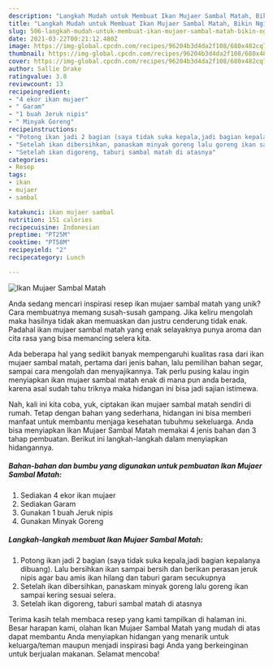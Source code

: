 ```yaml
---
description: "Langkah Mudah untuk Membuat Ikan Mujaer Sambal Matah, Bikin Ngiler"
title: "Langkah Mudah untuk Membuat Ikan Mujaer Sambal Matah, Bikin Ngiler"
slug: 506-langkah-mudah-untuk-membuat-ikan-mujaer-sambal-matah-bikin-ngiler
date: 2021-03-22T00:21:12.480Z
image: https://img-global.cpcdn.com/recipes/96204b3d4da2f108/680x482cq70/ikan-mujaer-sambal-matah-foto-resep-utama.jpg
thumbnail: https://img-global.cpcdn.com/recipes/96204b3d4da2f108/680x482cq70/ikan-mujaer-sambal-matah-foto-resep-utama.jpg
cover: https://img-global.cpcdn.com/recipes/96204b3d4da2f108/680x482cq70/ikan-mujaer-sambal-matah-foto-resep-utama.jpg
author: Sallie Drake
ratingvalue: 3.8
reviewcount: 13
recipeingredient:
- "4 ekor ikan mujaer"
- " Garam"
- "1 buah Jeruk nipis"
- " Minyak Goreng"
recipeinstructions:
- "Potong ikan jadi 2 bagian (saya tidak suka kepala,jadi bagian kepalanya dibuang). Lalu bersihkan ikan sampai bersih dan berikan perasan jeruk nipis agar bau amis ikan hilang dan taburi garam secukupnya"
- "Setelah ikan dibersihkan, panaskam minyak goreng lalu goreng ikan sampai kering sesuai selera."
- "Setelah ikan digoreng, taburi sambal matah di atasnya"
categories:
- Resep
tags:
- ikan
- mujaer
- sambal

katakunci: ikan mujaer sambal 
nutrition: 151 calories
recipecuisine: Indonesian
preptime: "PT25M"
cooktime: "PT58M"
recipeyield: "2"
recipecategory: Lunch

---
```



![Ikan Mujaer Sambal Matah](https://img-global.cpcdn.com/recipes/96204b3d4da2f108/680x482cq70/ikan-mujaer-sambal-matah-foto-resep-utama.jpg)

Anda sedang mencari inspirasi resep ikan mujaer sambal matah yang unik? Cara membuatnya memang susah-susah gampang. Jika keliru mengolah maka hasilnya tidak akan memuaskan dan justru cenderung tidak enak. Padahal ikan mujaer sambal matah yang enak selayaknya punya aroma dan cita rasa yang bisa memancing selera kita.

Ada beberapa hal yang sedikit banyak mempengaruhi kualitas rasa dari ikan mujaer sambal matah, pertama dari jenis bahan, lalu pemilihan bahan segar, sampai cara mengolah dan menyajikannya. Tak perlu pusing kalau ingin menyiapkan ikan mujaer sambal matah enak di mana pun anda berada, karena asal sudah tahu triknya maka hidangan ini bisa jadi sajian istimewa.




Nah, kali ini kita coba, yuk, ciptakan ikan mujaer sambal matah sendiri di rumah. Tetap dengan bahan yang sederhana, hidangan ini bisa memberi manfaat untuk membantu menjaga kesehatan tubuhmu sekeluarga. Anda bisa menyiapkan Ikan Mujaer Sambal Matah memakai 4 jenis bahan dan 3 tahap pembuatan. Berikut ini langkah-langkah dalam menyiapkan hidangannya.

<!--inarticleads1-->

##### Bahan-bahan dan bumbu yang digunakan untuk pembuatan Ikan Mujaer Sambal Matah:

1. Sediakan 4 ekor ikan mujaer
1. Sediakan  Garam
1. Gunakan 1 buah Jeruk nipis
1. Gunakan  Minyak Goreng




<!--inarticleads2-->

##### Langkah-langkah membuat Ikan Mujaer Sambal Matah:

1. Potong ikan jadi 2 bagian (saya tidak suka kepala,jadi bagian kepalanya dibuang). Lalu bersihkan ikan sampai bersih dan berikan perasan jeruk nipis agar bau amis ikan hilang dan taburi garam secukupnya
1. Setelah ikan dibersihkan, panaskam minyak goreng lalu goreng ikan sampai kering sesuai selera.
1. Setelah ikan digoreng, taburi sambal matah di atasnya




Terima kasih telah membaca resep yang kami tampilkan di halaman ini. Besar harapan kami, olahan Ikan Mujaer Sambal Matah yang mudah di atas dapat membantu Anda menyiapkan hidangan yang menarik untuk keluarga/teman maupun menjadi inspirasi bagi Anda yang berkeinginan untuk berjualan makanan. Selamat mencoba!

